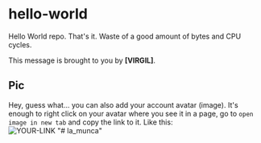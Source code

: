 # hello-world

Hello World repo. That's it. Waste of a good amount of bytes and CPU cycles.

This message is brought to you by **[VIRGIL]**.

## Pic

Hey, guess what... you can also add your account avatar (image). It's enough to right click on your avatar where you see it in a page, go to `open image in new tab` and copy the link to it.
Like this:  
![YOUR-LINK](https://avatars.githubusercontent.com/u/103119714?v=4)
"# la_munca" 
